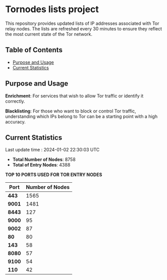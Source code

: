 # Tornodes lists project

This repository provides updated lists of IP addresses associated with Tor relay nodes. The lists are refreshed every 30 minutes to ensure they reflect the most current state of the Tor network.

## Table of Contents

- [Purpose and Usage](#purpose-and-usage)
- [Current Statistics](#current-statistics)


## Purpose and Usage

**Enrichment**: For services that wish to allow Tor traffic or identify it correctly.

**Blacklisting**: For those who want to block or control Tor traffic, understanding which IPs belong to Tor can be a starting point with a high accuracy.

## Current Statistics

Last update time : 2024-01-02 22:30:03 UTC

- **Total Number of Nodes**: 8758
- **Total of Entry Nodes**: 4388

**TOP 10 PORTS USED FOR TOR ENTRY NODES**

| **Port** | **Number of Nodes** |
|------|-----------------|
| **443**   | 1565  |
| **9001**   | 1481  |
| **8443**   | 127  |
| **9000**   | 95  |
| **9002**   | 87  |
| **80**   | 80  |
| **143**   | 58  |
| **8080**   | 57  |
| **9100**   | 54  |
| **110**   | 42  |

